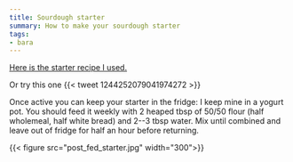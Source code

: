 ```yaml
---
title: Sourdough starter 
summary: How to make your sourdough starter
tags:
- bara
---
```


[Here is the starter recipe I used.](https://holycowvegan.net/make-sourdough-starter/)

Or try this one
{{< tweet 1244252079041974272 >}}

Once active you can keep your starter in the fridge: I keep mine in a yogurt pot. You should feed it weekly with 2 heaped tbsp of 50/50 flour (half wholemeal, half white bread) and 2--3 tbsp water. Mix until combined and leave out of fridge for half an hour before returning.

{{< figure src="post_fed_starter.jpg" width="300">}}